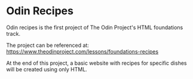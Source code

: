 # Odin Recipes

Odin recipes is the first project of The Odin Project's HTML foundations track.

The project can be referenced at: https://www.theodinproject.com/lessons/foundations-recipes

At the end of this project, a basic website with recipes for specific dishes will be created using only HTML.
